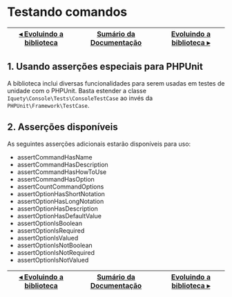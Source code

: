 # Testando comandos

[◂ Evoluindo a biblioteca](07-biblioteca-de-mensagens.md) | [Sumário da Documentação](indice.md) | [Evoluindo a biblioteca ▸](99-evoluindo-a-biblioteca.md)
-- | -- | --

## 1. Usando asserções especiais para PHPUnit

A biblioteca inclui diversas funcionalidades para serem usadas em testes de unidade com o PHPUnit. Basta estender a classe `Iquety\Console\Tests\ConsoleTestCase` ao invés da `PHPUnit\Framework\TestCase`.

## 2. Asserções disponíveis

As seguintes asserções adicionais estarão disponíveis para uso:

- assertCommandHasName
- assertCommandHasDescription
- assertCommandHasHowToUse
- assertCommandHasOption
- assertCountCommandOptions
- assertOptionHasShortNotation
- assertOptionHasLongNotation
- assertOptionHasDescription
- assertOptionHasDefaultValue
- assertOptionIsBoolean
- assertOptionIsRequired
- assertOptionIsValued
- assertOptionIsNotBoolean
- assertOptionIsNotRequired
- assertOptionIsNotValued

[◂ Evoluindo a biblioteca](07-biblioteca-de-mensagens.md) | [Sumário da Documentação](indice.md) | [Evoluindo a biblioteca ▸](99-evoluindo-a-biblioteca.md)
-- | -- | --
